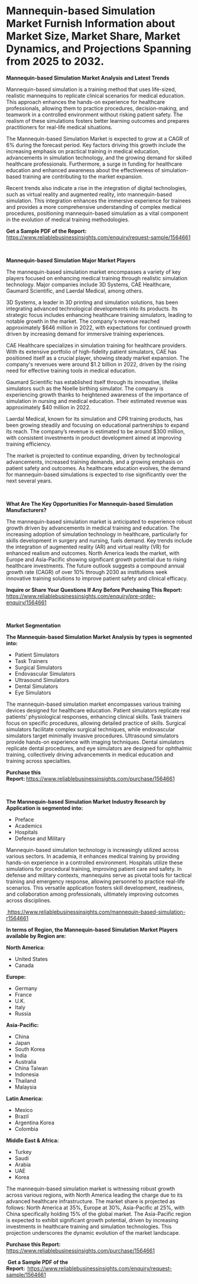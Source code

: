<p><h1>Mannequin-based Simulation Market Furnish Information about Market Size, Market Share, Market Dynamics, and Projections Spanning from 2025 to 2032.</h1></p><p><strong>Mannequin-based Simulation Market Analysis and Latest Trends</strong></p>
<p><p>Mannequin-based simulation is a training method that uses life-sized, realistic mannequins to replicate clinical scenarios for medical education. This approach enhances the hands-on experience for healthcare professionals, allowing them to practice procedures, decision-making, and teamwork in a controlled environment without risking patient safety. The realism of these simulations fosters better learning outcomes and prepares practitioners for real-life medical situations.</p><p>The Mannequin-based Simulation Market is expected to grow at a CAGR of 6% during the forecast period. Key factors driving this growth include the increasing emphasis on practical training in medical education, advancements in simulation technology, and the growing demand for skilled healthcare professionals. Furthermore, a surge in funding for healthcare education and enhanced awareness about the effectiveness of simulation-based training are contributing to the market expansion. </p><p>Recent trends also indicate a rise in the integration of digital technologies, such as virtual reality and augmented reality, into mannequin-based simulation. This integration enhances the immersive experience for trainees and provides a more comprehensive understanding of complex medical procedures, positioning mannequin-based simulation as a vital component in the evolution of medical training methodologies.</p></p>
<p><strong>Get a Sample PDF of the Report:&nbsp;</strong> <a href="https://www.reliablebusinessinsights.com/enquiry/request-sample/1564661?utm_campaign=2924&utm_medium=2&utm_source=Github&utm_content=ia&utm_term=14042025&utm_id=mannequin-based-simulation">https://www.reliablebusinessinsights.com/enquiry/request-sample/1564661</a></p>
<p>&nbsp;</p>
<p><strong>Mannequin-based Simulation Major Market Players</strong></p>
<p><p>The mannequin-based simulation market encompasses a variety of key players focused on enhancing medical training through realistic simulation technology. Major companies include 3D Systems, CAE Healthcare, Gaumard Scientific, and Laerdal Medical, among others.</p><p>3D Systems, a leader in 3D printing and simulation solutions, has been integrating advanced technological developments into its products. Its strategic focus includes enhancing healthcare training simulators, leading to notable growth in the market. The company's revenue reached approximately $646 million in 2022, with expectations for continued growth driven by increasing demand for immersive training experiences.</p><p>CAE Healthcare specializes in simulation training for healthcare providers. With its extensive portfolio of high-fidelity patient simulators, CAE has positioned itself as a crucial player, showing steady market expansion. The company's revenues were around $1.2 billion in 2022, driven by the rising need for effective training tools in medical education.</p><p>Gaumard Scientific has established itself through its innovative, lifelike simulators such as the Noelle birthing simulator. The company is experiencing growth thanks to heightened awareness of the importance of simulation in nursing and medical education. Their estimated revenue was approximately $40 million in 2022.</p><p>Laerdal Medical, known for its simulation and CPR training products, has been growing steadily and focusing on educational partnerships to expand its reach. The company’s revenue is estimated to be around $300 million, with consistent investments in product development aimed at improving training efficiency.</p><p>The market is projected to continue expanding, driven by technological advancements, increased training demands, and a growing emphasis on patient safety and outcomes. As healthcare education evolves, the demand for mannequin-based simulations is expected to rise significantly over the next several years.</p></p>
<p>&nbsp;</p>
<p><strong>What Are The Key Opportunities For Mannequin-based Simulation Manufacturers?</strong></p>
<p><p>The mannequin-based simulation market is anticipated to experience robust growth driven by advancements in medical training and education. The increasing adoption of simulation technology in healthcare, particularly for skills development in surgery and nursing, fuels demand. Key trends include the integration of augmented reality (AR) and virtual reality (VR) for enhanced realism and outcomes. North America leads the market, with Europe and Asia-Pacific showing significant growth potential due to rising healthcare investments. The future outlook suggests a compound annual growth rate (CAGR) of over 10% through 2030 as institutions seek innovative training solutions to improve patient safety and clinical efficacy.</p></p>
<p><strong>Inquire or Share Your Questions If Any Before Purchasing This Report:</strong> <a href="https://www.reliablebusinessinsights.com/enquiry/pre-order-enquiry/1564661?utm_campaign=2924&utm_medium=2&utm_source=Github&utm_content=ia&utm_term=14042025&utm_id=mannequin-based-simulation">https://www.reliablebusinessinsights.com/enquiry/pre-order-enquiry/1564661</a></p>
<p>&nbsp;</p>
<p><strong>Market Segmentation</strong></p>
<p><strong>The Mannequin-based Simulation Market Analysis by types is segmented into:</strong></p>
<p><ul><li>Patient Simulators</li><li>Task Trainers</li><li>Surgical Simulators</li><li>Endovascular Simulators</li><li>Ultrasound Simulators</li><li>Dental Simulators</li><li>Eye Simulators</li></ul></p>
<p><p>The mannequin-based simulation market encompasses various training devices designed for healthcare education. Patient simulators replicate real patients’ physiological responses, enhancing clinical skills. Task trainers focus on specific procedures, allowing detailed practice of skills. Surgical simulators facilitate complex surgical techniques, while endovascular simulators target minimally invasive procedures. Ultrasound simulators provide hands-on experience with imaging techniques. Dental simulators replicate dental procedures, and eye simulators are designed for ophthalmic training, collectively driving advancements in medical education and training across specialties.</p></p>
<p><strong>Purchase this Report:&nbsp;</strong><a href="https://www.reliablebusinessinsights.com/purchase/1564661?utm_campaign=2924&utm_medium=2&utm_source=Github&utm_content=ia&utm_term=14042025&utm_id=mannequin-based-simulation">https://www.reliablebusinessinsights.com/purchase/1564661</a></p>
<p>&nbsp;</p>
<p><strong>The Mannequin-based Simulation Market Industry Research by Application is segmented into:</strong></p>
<p><ul><li>Preface</li><li>Academics</li><li>Hospitals</li><li>Defense and Military</li></ul></p>
<p><p>Mannequin-based simulation technology is increasingly utilized across various sectors. In academia, it enhances medical training by providing hands-on experience in a controlled environment. Hospitals utilize these simulations for procedural training, improving patient care and safety. In defense and military contexts, mannequins serve as pivotal tools for tactical training and emergency response, allowing personnel to practice real-life scenarios. This versatile application fosters skill development, readiness, and collaboration among professionals, ultimately improving outcomes across disciplines.</p></p>
<p><a href="https://www.reliablebusinessinsights.com/mannequin-based-simulation-r1564661?utm_campaign=2924&utm_medium=2&utm_source=Github&utm_content=ia&utm_term=14042025&utm_id=mannequin-based-simulation">&nbsp;https://www.reliablebusinessinsights.com/mannequin-based-simulation-r1564661</a></p>
<p><strong>In terms of Region, the Mannequin-based Simulation Market Players available by Region are:</strong></p>
<p>
    <p> <strong> North America: </strong>
        <ul>
            <li>United States</li>
            <li>Canada</li>
        </ul>
        </p> 
    <p> <strong> Europe: </strong>
        <ul>
            <li>Germany</li>
            <li>France</li>
            <li>U.K.</li>
            <li>Italy</li>
            <li>Russia</li>
        </ul>
        </p> 
    <p> <strong> Asia-Pacific: </strong>
        <ul>
            <li>China</li>
            <li>Japan</li>
            <li>South Korea</li>
            <li>India</li>
            <li>Australia</li>
            <li>China Taiwan</li>
            <li>Indonesia</li>
            <li>Thailand</li>
            <li>Malaysia</li>
        </ul>
        </p> 
    <p> <strong> Latin America: </strong>
        <ul>
            <li>Mexico</li>
            <li>Brazil</li>
            <li>Argentina Korea</li>
            <li>Colombia</li>
        </ul>
        </p> 
    <p> <strong> Middle East & Africa: </strong>
        <ul>
            <li>Turkey</li>
            <li>Saudi</li>
            <li>Arabia</li>
            <li>UAE</li>
            <li>Korea</li>
        </ul>
    </p>
    </p>
<p><p>The mannequin-based simulation market is witnessing robust growth across various regions, with North America leading the charge due to its advanced healthcare infrastructure. The market share is projected as follows: North America at 35%, Europe at 30%, Asia-Pacific at 25%, with China specifically holding 15% of the global market. The Asia-Pacific region is expected to exhibit significant growth potential, driven by increasing investments in healthcare training and simulation technologies. This projection underscores the dynamic evolution of the market landscape.</p></p>
<p><strong>Purchase this Report: </strong><a href="https://www.reliablebusinessinsights.com/purchase/1564661?utm_campaign=2924&utm_medium=2&utm_source=Github&utm_content=ia&utm_term=14042025&utm_id=mannequin-based-simulation">https://www.reliablebusinessinsights.com/purchase/1564661</a></p>
<p>&nbsp;<strong>Get a Sample PDF of the Report:&nbsp;&nbsp;</strong><a href="https://www.reliablebusinessinsights.com/enquiry/request-sample/1564661?utm_campaign=2924&utm_medium=2&utm_source=Github&utm_content=ia&utm_term=14042025&utm_id=mannequin-based-simulation">https://www.reliablebusinessinsights.com/enquiry/request-sample/1564661</a></p>
<p><strong></strong></p>
<p><p></p><p></p><p></p></p>